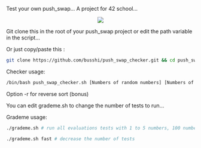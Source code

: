 Test your own push_swap... A project for 42 school...

<p align="center">
	<img src="./assets/push_swap_checker.gif" >
</p>

Git clone this in the root of your push_swap project or edit the path variable in the script...

Or just copy/paste this :
```bash
git clone https://github.com/busshi/push_swap_checker.git && cd push_swap_checker && /bin/bash grademe.sh
```


Checker usage:
```bash
/bin/bash push_swap_checker.sh [Numbers of random numbers] [Numbers of tests to run] [-r]
```

Option -r for reverse sort (bonus)

You can edit grademe.sh to change the number of tests to run...



Grademe usage:
```bash
./grademe.sh # run all evaluations tests with 1 to 5 numbers, 100 numbers and 500 numbers

./grademe.sh fast # decrease the number of tests
```

